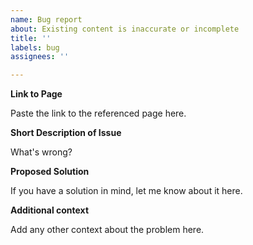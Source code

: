 ```yaml
---
name: Bug report
about: Existing content is inaccurate or incomplete
title: ''
labels: bug
assignees: ''

---
```


**Link to Page**

Paste the link to the referenced page here.

**Short Description of Issue**

What's wrong?

**Proposed Solution**

If you have a solution in mind, let me know about it here.

**Additional context**

Add any other context about the problem here.
